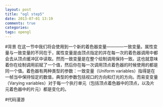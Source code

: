 ```yaml
---
layout: post
title: "ogl step5"
date: 2013-07-01 13:19
comments: true
categories: 
tags: opengl
---
```

#背景
在这一节中我们将会使用到一个新的着色器变量————一致变量。属性变量与一致变量的不同在于，属性变量是由顶点指定的并在每一次的着色器调用中都会去从顶点缓冲区中读取。然而一致变量是在整个绘制调用保持一致。这也就意味着你在绘制调用前赋了一个值，然后你在每一次调用顶点着色器的时候使用的都是同一个值。着色器有两种类型的参数：一致变量（Uniform variables）指得是在一帧当中保持恒定的数值，典型的参数包括视口的方向和灯光的方向。而易变变量（Varying variables）对于每一个执行单元（包括顶点着色器中的顶点，以及片元着色器中的片元）都是变化的。


#代码漫游